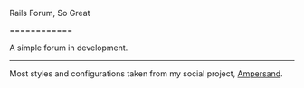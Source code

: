 Rails Forum, So Great

============

A simple forum in development.

* * *

Most styles and configurations taken from my social project, [Ampersand](https://github.com/naathyn/Ampersand).

